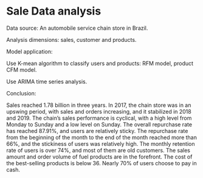 # Sale Data analysis

Data source: An automobile service chain store in Brazil.

Analysis dimensions: sales, customer and products.

Model application:

Use K-mean algorithm to classify users and products:  RFM model, product CFM model.

Use ARIMA time series analysis.

Conclusion:

Sales reached 1.78 billion in three years.
In 2017, the chain store was in an upswing period, with sales and orders increasing, and it stabilized in 2018 and 2019.
The chain’s sales performance is cyclical, with a high level from Monday to Sunday and a low level on Sunday.
The overall repurchase rate has reached 87.91%, and users are relatively sticky.
The repurchase rate from the beginning of the month to the end of the month reached more than 66%, and the stickiness of users was relatively high.
The monthly retention rate of users is over 74%, and most of them are old customers.
The sales amount and order volume of fuel products are in the forefront.
The cost of the best-selling products is below 36.
Nearly 70% of users choose to pay in cash.


